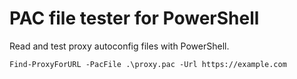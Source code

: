 # PAC file tester for PowerShell

Read and test proxy autoconfig files with PowerShell.

`Find-ProxyForURL -PacFile .\proxy.pac -Url https://example.com`
